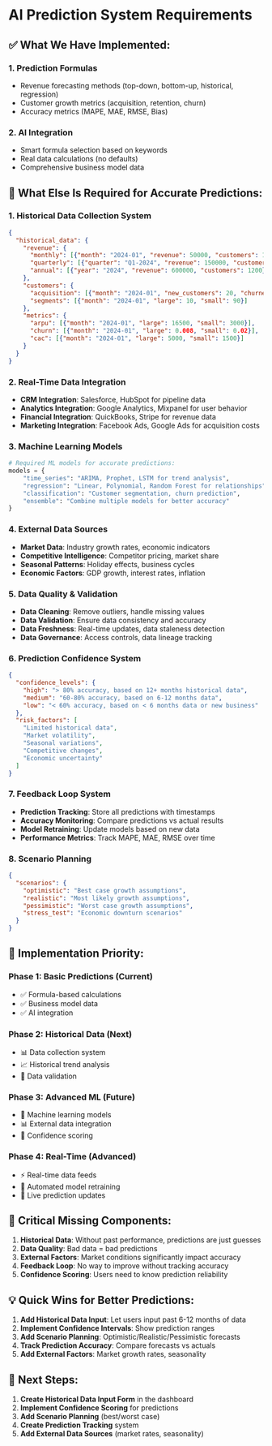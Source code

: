# AI Prediction System Requirements

## ✅ **What We Have Implemented:**

### 1. **Prediction Formulas**
- Revenue forecasting methods (top-down, bottom-up, historical, regression)
- Customer growth metrics (acquisition, retention, churn)
- Accuracy metrics (MAPE, MAE, RMSE, Bias)

### 2. **AI Integration**
- Smart formula selection based on keywords
- Real data calculations (no defaults)
- Comprehensive business model data

## 🚀 **What Else Is Required for Accurate Predictions:**

### 1. **Historical Data Collection System**
```json
{
  "historical_data": {
    "revenue": {
      "monthly": [{"month": "2024-01", "revenue": 50000, "customers": 100}],
      "quarterly": [{"quarter": "Q1-2024", "revenue": 150000, "customers": 300}],
      "annual": [{"year": "2024", "revenue": 600000, "customers": 1200}]
    },
    "customers": {
      "acquisition": [{"month": "2024-01", "new_customers": 20, "churned": 5}],
      "segments": [{"month": "2024-01", "large": 10, "small": 90}]
    },
    "metrics": {
      "arpu": [{"month": "2024-01", "large": 16500, "small": 3000}],
      "churn": [{"month": "2024-01", "large": 0.008, "small": 0.02}],
      "cac": [{"month": "2024-01", "large": 5000, "small": 1500}]
    }
  }
}
```

### 2. **Real-Time Data Integration**
- **CRM Integration**: Salesforce, HubSpot for pipeline data
- **Analytics Integration**: Google Analytics, Mixpanel for user behavior
- **Financial Integration**: QuickBooks, Stripe for revenue data
- **Marketing Integration**: Facebook Ads, Google Ads for acquisition costs

### 3. **Machine Learning Models**
```python
# Required ML models for accurate predictions:
models = {
    "time_series": "ARIMA, Prophet, LSTM for trend analysis",
    "regression": "Linear, Polynomial, Random Forest for relationships",
    "classification": "Customer segmentation, churn prediction",
    "ensemble": "Combine multiple models for better accuracy"
}
```

### 4. **External Data Sources**
- **Market Data**: Industry growth rates, economic indicators
- **Competitive Intelligence**: Competitor pricing, market share
- **Seasonal Patterns**: Holiday effects, business cycles
- **Economic Factors**: GDP growth, interest rates, inflation

### 5. **Data Quality & Validation**
- **Data Cleaning**: Remove outliers, handle missing values
- **Data Validation**: Ensure data consistency and accuracy
- **Data Freshness**: Real-time updates, data staleness detection
- **Data Governance**: Access controls, data lineage tracking

### 6. **Prediction Confidence System**
```json
{
  "confidence_levels": {
    "high": "> 80% accuracy, based on 12+ months historical data",
    "medium": "60-80% accuracy, based on 6-12 months data",
    "low": "< 60% accuracy, based on < 6 months data or new business"
  },
  "risk_factors": [
    "Limited historical data",
    "Market volatility",
    "Seasonal variations",
    "Competitive changes",
    "Economic uncertainty"
  ]
}
```

### 7. **Feedback Loop System**
- **Prediction Tracking**: Store all predictions with timestamps
- **Accuracy Monitoring**: Compare predictions vs actual results
- **Model Retraining**: Update models based on new data
- **Performance Metrics**: Track MAPE, MAE, RMSE over time

### 8. **Scenario Planning**
```json
{
  "scenarios": {
    "optimistic": "Best case growth assumptions",
    "realistic": "Most likely growth assumptions", 
    "pessimistic": "Worst case growth assumptions",
    "stress_test": "Economic downturn scenarios"
  }
}
```

## 🎯 **Implementation Priority:**

### **Phase 1: Basic Predictions (Current)**
- ✅ Formula-based calculations
- ✅ Business model data
- ✅ AI integration

### **Phase 2: Historical Data (Next)**
- 📊 Data collection system
- 📈 Historical trend analysis
- 🔄 Data validation

### **Phase 3: Advanced ML (Future)**
- 🤖 Machine learning models
- 📊 External data integration
- 🎯 Confidence scoring

### **Phase 4: Real-Time (Advanced)**
- ⚡ Real-time data feeds
- 🔄 Automated model retraining
- 📱 Live prediction updates

## 🚨 **Critical Missing Components:**

1. **Historical Data**: Without past performance, predictions are just guesses
2. **Data Quality**: Bad data = bad predictions
3. **External Factors**: Market conditions significantly impact accuracy
4. **Feedback Loop**: No way to improve without tracking accuracy
5. **Confidence Scoring**: Users need to know prediction reliability

## 💡 **Quick Wins for Better Predictions:**

1. **Add Historical Data Input**: Let users input past 6-12 months of data
2. **Implement Confidence Intervals**: Show prediction ranges
3. **Add Scenario Planning**: Optimistic/Realistic/Pessimistic forecasts
4. **Track Prediction Accuracy**: Compare forecasts vs actuals
5. **Add External Factors**: Market growth rates, seasonality

## 🎯 **Next Steps:**

1. **Create Historical Data Input Form** in the dashboard
2. **Implement Confidence Scoring** for predictions
3. **Add Scenario Planning** (best/worst case)
4. **Create Prediction Tracking** system
5. **Add External Data Sources** (market rates, seasonality)
